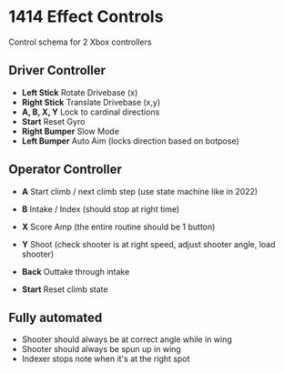 # 1414 Effect Controls

Control schema for 2 Xbox controllers

## Driver Controller

- **Left Stick** Rotate Drivebase (x)
- **Right Stick** Translate Drivebase (x,y)
- **A, B, X, Y** Lock to cardinal directions
- **Start** Reset Gyro
- **Right Bumper** Slow Mode
- **Left Bumper** Auto Aim (locks direction based on botpose)

## Operator Controller

- **A** Start climb / next climb step (use state machine like in 2022)
- **B** Intake / Index (should stop at right time)
- **X** Score Amp (the entire routine should be 1 button)
- **Y** Shoot (check shooter is at right speed, adjust shooter angle, load shooter)

- **Back** Outtake through intake
- **Start** Reset climb state


## Fully automated
- Shooter should always be at correct angle while in wing
- Shooter should always be spun up in wing
- Indexer stops note when it's at the right spot
